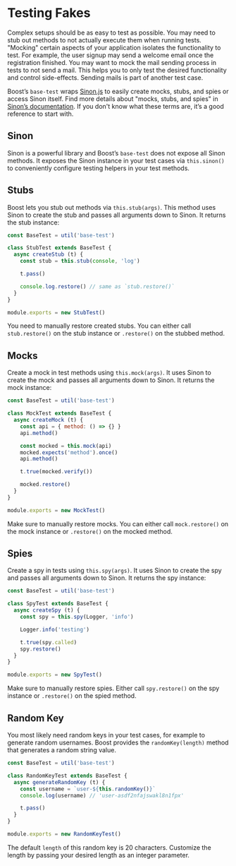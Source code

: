 # Testing Fakes
Complex setups should be as easy to test as possible. You may need to stub out methods to not actually execute them when running tests. "Mocking" certain aspects of your application isolates the functionality to test. For example, the user signup may send a welcome email once the registration finished. You may want to mock the mail sending process in tests to not send a mail. This helps you to only test the desired functionality and control side-effects. Sending mails is part of another test case.

Boost’s `base-test` wraps [Sinon.js](https://sinonjs.org/) to easily  create mocks, stubs, and spies or access Sinon itself. Find more details about "mocks, stubs, and spies" in [Sinon’s  documentation](https://sinonjs.org/releases/latest/). If you don't know what these terms are, it’s a good reference to start with.  


## Sinon
Sinon is a powerful library and Boost’s `base-test` does not expose all Sinon methods. It exposes the Sinon instance in your test cases via `this.sinon()` to conveniently configure testing helpers in your test methods.


## Stubs
Boost lets you stub out methods via `this.stub(args)`. This method uses Sinon to create the stub and passes all arguments down to Sinon. It returns the stub instance:

```js
const BaseTest = util('base-test')

class StubTest extends BaseTest {
  async createStub (t) {
    const stub = this.stub(console, 'log')

    t.pass()

    console.log.restore() // same as `stub.restore()`
  }
}

module.exports = new StubTest()
```

You need to manually restore created stubs. You can either call `stub.restore()` on the stub instance or `.restore()` on the stubbed method.


## Mocks
Create a mock in test methods using `this.mock(args)`. It uses Sinon to create the mock and passes all arguments down to Sinon. It returns the mock instance:

```js
const BaseTest = util('base-test')

class MockTest extends BaseTest {
  async createMock (t) {
    const api = { method: () => {} }
    api.method()

    const mocked = this.mock(api)
    mocked.expects('method').once()
    api.method()

    t.true(mocked.verify())

    mocked.restore()
  }
}

module.exports = new MockTest()
```

Make sure to manually restore mocks. You can either call `mock.restore()` on the mock instance or `.restore()` on the mocked method.


## Spies
Create a spy in tests using `this.spy(args)`. It uses Sinon to create the spy and passes all arguments down to Sinon. It returns the spy instance:

```js
const BaseTest = util('base-test')

class SpyTest extends BaseTest {
  async createSpy (t) {
    const spy = this.spy(Logger, 'info')

    Logger.info('testing')

    t.true(spy.called)
    spy.restore()
  }
}

module.exports = new SpyTest()
```

Make sure to manually restore spies. Either call `spy.restore()` on the spy instance or `.restore()` on the spied method.


## Random Key
You most likely need random keys in your test cases, for example to generate random usernames. Boost provides the `randomKey(length)` method that generates a random string value.

```js
const BaseTest = util('base-test')

class RandomKeyTest extends BaseTest {
  async generateRandomKey (t) {
    const username = `user-${this.randomKey()}`
    console.log(username) // 'user-asdf2nfajswakl8n1fpx'

    t.pass()
  }
}

module.exports = new RandomKeyTest()
```

The default `length` of this random key is 20 characters. Customize the length by passing your desired length as an integer parameter.
